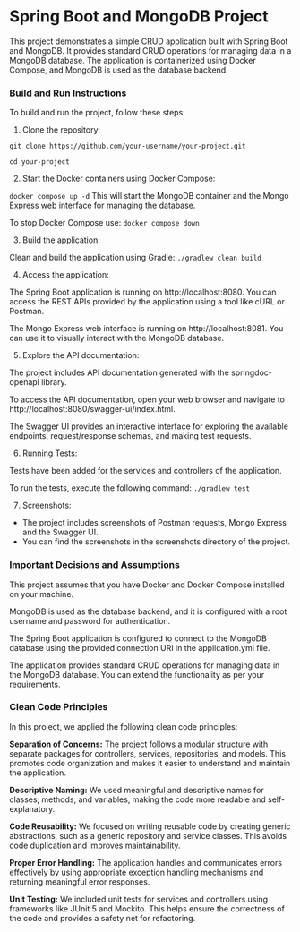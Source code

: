 # Spring Boot and MongoDB Project

This project demonstrates a simple CRUD application built with Spring Boot and MongoDB. It provides standard CRUD operations for managing data in a MongoDB database. The application is containerized using Docker Compose, and MongoDB is used as the database backend.

### Build and Run Instructions

To build and run the project, follow these steps:

1. Clone the repository:

`git clone https://github.com/your-username/your-project.git`

`cd your-project`

2. Start the Docker containers using Docker Compose:

`docker compose up -d`
This will start the MongoDB container and the Mongo Express web interface for managing the database.

To stop Docker Compose use: `docker compose down`

3. Build the application:

Clean and build the application using Gradle:
`./gradlew clean build`

4. Access the application:

The Spring Boot application is running on http://localhost:8080. You can access the REST APIs provided by the application using a tool like cURL or Postman.

The Mongo Express web interface is running on http://localhost:8081. You can use it to visually interact with the MongoDB database.

5. Explore the API documentation:

The project includes API documentation generated with the springdoc-openapi library.

To access the API documentation, open your web browser and navigate to http://localhost:8080/swagger-ui/index.html.

The Swagger UI provides an interactive interface for exploring the available endpoints, request/response schemas, and making test requests.

6. Running Tests:

Tests have been added for the services and controllers of the application.

To run the tests, execute the following command:
`./gradlew test`

7. Screenshots:

* The project includes screenshots of Postman requests, Mongo Express and the Swagger UI.
* You can find the screenshots in the screenshots directory of the project.

### Important Decisions and Assumptions

This project assumes that you have Docker and Docker Compose installed on your machine.

MongoDB is used as the database backend, and it is configured with a root username and password for authentication.

The Spring Boot application is configured to connect to the MongoDB database using the provided connection URI in the application.yml file.

The application provides standard CRUD operations for managing data in the MongoDB database. You can extend the functionality as per your requirements.


### Clean Code Principles

In this project, we applied the following clean code principles:

**Separation of Concerns:** The project follows a modular structure with separate packages for controllers, services, repositories, and models. This promotes code organization and makes it easier to understand and maintain the application.

**Descriptive Naming:** We used meaningful and descriptive names for classes, methods, and variables, making the code more readable and self-explanatory.

**Code Reusability:** We focused on writing reusable code by creating generic abstractions, such as a generic repository and service classes. This avoids code duplication and improves maintainability.

**Proper Error Handling:** The application handles and communicates errors effectively by using appropriate exception handling mechanisms and returning meaningful error responses.

**Unit Testing:** We included unit tests for services and controllers using frameworks like JUnit 5 and Mockito. This helps ensure the correctness of the code and provides a safety net for refactoring.